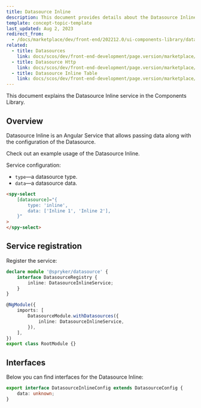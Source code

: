 ```yaml
---
title: Datasource Inline
description: This document provides details about the Datasource Inline service in the Components Library.
template: concept-topic-template
last_updated: Aug 2, 2023
redirect_from:
  - /docs/marketplace/dev/front-end/202212.0/ui-components-library/datasources/datasource-inline.html
related:
  - title: Datasources
    link: docs/scos/dev/front-end-development/page.version/marketplace/ui-components-library/datasources/datasources.html
  - title: Datasource Http
    link: docs/scos/dev/front-end-development/page.version/marketplace/ui-components-library/datasources/datasource-http.html
  - title: Datasource Inline Table
    link: docs/scos/dev/front-end-development/page.version/marketplace/ui-components-library/datasources/datasource-inline-table.html
---
```


This document explains the Datasource Inline service in the Components Library.

## Overview

Datasource Inline is an Angular Service that allows passing data along with the configuration of the Datasource.

Check out an example usage of the Datasource Inline.

Service configuration:

- `type`—a datasource type.  
- `data`—a datasource data.  

```html
<spy-select
    [datasource]="{
        type: 'inline',
        data: ['Inline 1', 'Inline 2'],
    }"
>
</spy-select>
```

## Service registration

Register the service:

```ts
declare module '@spryker/datasource' {
    interface DatasourceRegistry {
        inline: DatasourceInlineService;
    }
}

@NgModule({
    imports: [
        DatasourceModule.withDatasources({
            inline: DatasourceInlineService,
        }),
    ],
})
export class RootModule {}
```

## Interfaces

Below you can find interfaces for the Datasource Inline:

```ts
export interface DatasourceInlineConfig extends DatasourceConfig {
    data: unknown;
}
```
